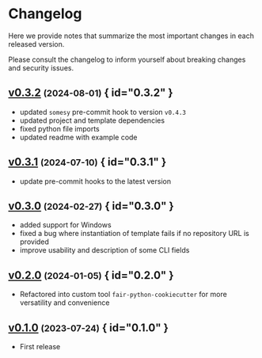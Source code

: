 # Changelog

Here we provide notes that summarize the most important changes in each released version.

Please consult the changelog to inform yourself about breaking changes and security issues.

## [v0.3.2](https://github.com/Materials-Data-Science-and-Informatics/fair-python-cookiecutter/tree/v0.3.2) <small>(2024-08-01)</small> { id="0.3.2" }

-   updated `somesy` pre-commit hook to version `v0.4.3`
-   updated project and template dependencies
-   fixed python file imports
-   updated readme with example code

## [v0.3.1](https://github.com/Materials-Data-Science-and-Informatics/fair-python-cookiecutter/tree/v0.3.1) <small>(2024-07-10)</small> { id="0.3.1" }

-   update pre-commit hooks to the latest version

## [v0.3.0](https://github.com/Materials-Data-Science-and-Informatics/fair-python-cookiecutter/tree/v0.3.0) <small>(2024-02-27)</small> { id="0.3.0" }

-   added support for Windows
-   fixed a bug where instantiation of template fails if no repository URL is provided
-   improve usability and description of some CLI fields

## [v0.2.0](https://github.com/Materials-Data-Science-and-Informatics/fair-python-cookiecutter/tree/v0.2.0) <small>(2024-01-05)</small> { id="0.2.0" }

-   Refactored into custom tool `fair-python-cookiecutter` for more versatility and convenience

## [v0.1.0](https://github.com/Materials-Data-Science-and-Informatics/fair-python-cookiecutter/tree/v0.1.0) <small>(2023-07-24)</small> { id="0.1.0" }

-   First release
